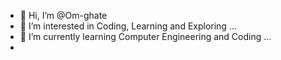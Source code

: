 - 👋 Hi, I’m @Om-ghate
- 👀 I’m interested in Coding, Learning and Exploring ...
- 🌱 I’m currently learning Computer Engineering and Coding ...
- 
<!---
Om-ghate/Om-ghate is a ✨ special ✨ repository because its `README.md` (this file) appears on your GitHub profile.
You can click the Preview link to take a look at your changes.
--->
